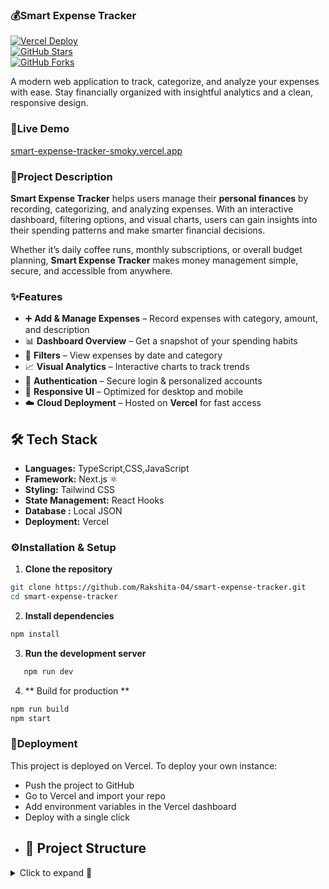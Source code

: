 ###  💰Smart Expense Tracker

[![Vercel Deploy](https://vercelbadge.vercel.app/api/Rakshita-04/smart-expense-tracker)](https://smart-expense-tracker-smoky.vercel.app)  
[![GitHub Stars](https://img.shields.io/github/stars/Rakshita-04/smart-expense-tracker?style=flat&color=yellow)](https://github.com/Rakshita-04/smart-expense-tracker/stargazers)  
[![GitHub Forks](https://img.shields.io/github/forks/Rakshita-04/smart-expense-tracker?style=flat&color=blue)](https://github.com/Rakshita-04/smart-expense-tracker/network/members)  

A modern web application to track, categorize, and analyze your expenses with ease. Stay financially organized with insightful analytics and a clean, responsive design.

### 🔗Live Demo
[smart-expense-tracker-smoky.vercel.app](https://smart-expense-tracker-smoky.vercel.app)


### 📖Project Description  

**Smart Expense Tracker** helps users manage their **personal finances** by recording, categorizing, and analyzing expenses. With an interactive dashboard, filtering options, and visual charts, users can gain insights into their spending patterns and make smarter financial decisions.  

Whether it’s daily coffee runs, monthly subscriptions, or overall budget planning, **Smart Expense Tracker** makes money management simple, secure, and accessible from anywhere.  


### ✨Features  

- ➕ **Add & Manage Expenses** – Record expenses with category, amount, and description  
- 📊 **Dashboard Overview** – Get a snapshot of your spending habits  
- 📅 **Filters** – View expenses by date and category  
- 📈 **Visual Analytics** – Interactive charts to track trends  
- 🔐 **Authentication** – Secure login & personalized accounts  
- 📱 **Responsive UI** – Optimized for desktop and mobile  
- ☁️ **Cloud Deployment** – Hosted on **Vercel** for fast access

## 🛠️ Tech Stack  

- **Languages:** TypeScript,CSS,JavaScript
- **Framework:** Next.js ⚛  
- **Styling:** Tailwind CSS  
- **State Management:** React Hooks  
- **Database :** Local JSON
- **Deployment:** Vercel


### ⚙️Installation & Setup  

1. **Clone the repository**  

```bash
git clone https://github.com/Rakshita-04/smart-expense-tracker.git
cd smart-expense-tracker
```

2. **Install dependencies**
```bash
npm install
```

3. **Run the development server**
```bash
   npm run dev
```

4. ** Build for production **
```bash
npm run build
npm start
```

### 🚀Deployment

This project is deployed on Vercel. To deploy your own instance:

- Push the project to GitHub
- Go to Vercel and import your repo  
- Add environment variables in the Vercel dashboard  
- Deploy with a single click
- ## 📂 Project Structure
<details>
<summary>Click to expand 📁</summary>

```plaintext
Smart-Expense-Tracker
├── app/ # Next.js App Router (layout, pages, etc.)
│ ├── api/ # API routes (backend logic if used)
│ ├── globals.css # Global styles
│ ├── layout.tsx # Root layout
│ └── page.tsx # Main landing page
├── components/ # Reusable UI components
│ └── ui/ # ShadCN/UI based components (buttons, cards, forms, etc.)
├── data/ # Static JSON data (expenses.json, users.json)
├── hooks/ # Custom React hooks
├── lib/ # Utility functions
├── public/ # Public assets (logos, images, placeholders)
├── styles/ # Styling files (Tailwind + CSS)
├── .gitignore # Git ignore rules
├── components.json # ShadCN components config
├── next.config.mjs # Next.js configuration
├── package.json # Dependencies & scripts
├── tsconfig.json # TypeScript configuration
├── tailwind.config.ts # Tailwind CSS config
└── README.md # Documentation

